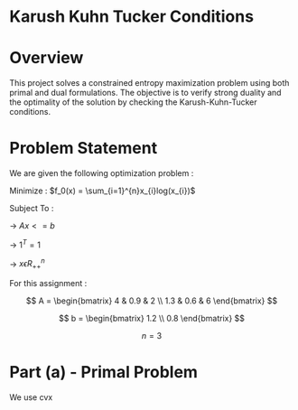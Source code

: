 # Karush Kuhn Tucker Conditions

# Overview

This project solves a constrained entropy maximization problem using both primal and dual formulations. The objective is to verify strong duality and the optimality of the solution by checking the Karush-Kuhn-Tucker conditions.

# Problem Statement

We are given the following optimization problem :

Minimize : $f_0(x) = \sum_{i=1}^{n}x_{i}log(x_{i})$

Subject To :

-> $Ax <= b$

-> $1^T = 1$

-> $x \epsilon R^{n}_{++}$

For this assignment :

$$
A = \begin{bmatrix}
4 & 0.9 & 2 \\
1.3 & 0.6 & 6
\end{bmatrix}
$$

$$
b = \begin{bmatrix}
1.2 \\
0.8
\end{bmatrix}
$$

$$
n = 3
$$

# Part (a) - Primal Problem

We use cvx
